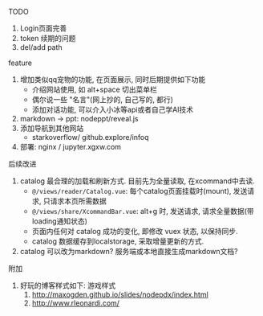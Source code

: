TODO
1. Login页面完善
1. token 续期的问题
1. del/add path

feature
1. 增加类似qq宠物的功能, 在页面展示, 同时后期提供如下功能
    - 介绍网站使用, 如 alt+space 切出菜单栏
    - 偶尔说一些 "名言"(网上抄的, 自己写的, 都行)
    - 添加对话功能, 可以介入小冰等api或者自己学AI技术
3. markdown -> ppt: nodeppt/reveal.js
4. 添加导航到其他网站
    - starkoverflow/ github.explore/infoq
5. 部署: nginx / jupyter.xgxw.com

后续改进
1. catalog 最合理的加载和刷新方式. 目前先为全量读取, 在xcommand中去读.
    - `@/views/reader/Catalog.vue`: 每个catalog页面挂载时(mount), 发送请求, 只请求本页所需数据
    - `@/views/share/XcommandBar.vue`: alt+g 时, 发送请求, 请求全量数据(带loading通知状态)
    - 页面内任何对 catalog 成功的变化, 即修改 vuex 状态, 以保持同步.
    - catalog 数据缓存到localstorage, 采取增量更新的方式.
2. catalog 可以改为markdown? 服务端或本地直接生成markdown文档?

附加
1. 好玩的博客样式如下: 游戏样式
   1. http://maxogden.github.io/slides/nodepdx/index.html
   2. http://www.rleonardi.com/
